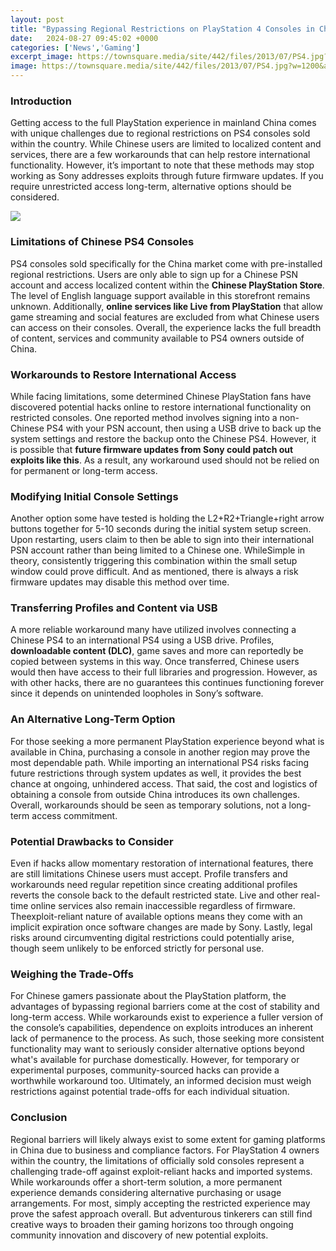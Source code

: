 ```yaml
---
layout: post
title: "Bypassing Regional Restrictions on PlayStation 4 Consoles in China"
date:   2024-08-27 09:45:02 +0000
categories: ['News','Gaming']
excerpt_image: https://townsquare.media/site/442/files/2013/07/PS4.jpg?w=1200&amp;h=0&amp;zc=1&amp;s=0&amp;a=t&amp;q=89
image: https://townsquare.media/site/442/files/2013/07/PS4.jpg?w=1200&amp;h=0&amp;zc=1&amp;s=0&amp;a=t&amp;q=89
---
```


### Introduction
Getting access to the full PlayStation experience in mainland China comes with unique challenges due to regional restrictions on PS4 consoles sold within the country. While Chinese users are limited to localized content and services, there are a few workarounds that can help restore international functionality. However, it’s important to note that these methods may stop working as Sony addresses exploits through future firmware updates. If you require unrestricted access long-term, alternative options should be considered. 

![](https://i2.cdn.turner.com/money/dam/assets/150727093756-china-video-games-00001527-1024x576.jpg)
### **Limitations of Chinese PS4 Consoles**  
PS4 consoles sold specifically for the China market come with pre-installed regional restrictions. Users are only able to sign up for a Chinese PSN account and access localized content within the **Chinese PlayStation Store**. The level of English language support available in this storefront remains unknown. Additionally, **online services like Live from PlayStation** that allow game streaming and social features are excluded from what Chinese users can access on their consoles. Overall, the experience lacks the full breadth of content, services and community available to PS4 owners outside of China.
### **Workarounds to Restore International Access**
While facing limitations, some determined Chinese PlayStation fans have discovered potential hacks online to restore international functionality on restricted consoles. One reported method involves signing into a non-Chinese PS4 with your PSN account, then using a USB drive to back up the system settings and restore the backup onto the Chinese PS4. However, it is possible that **future firmware updates from Sony could patch out exploits like this**. As a result, any workaround used should not be relied on for permanent or long-term access. 
### **Modifying Initial Console Settings**  
Another option some have tested is holding the L2+R2+Triangle+right arrow buttons together for 5-10 seconds during the initial system setup screen. Upon restarting, users claim to then be able to sign into their international PSN account rather than being limited to a Chinese one. WhileSimple in theory, consistently triggering this combination within the small setup window could prove difficult. And as mentioned, there is always a risk firmware updates may disable this method over time.
### **Transferring Profiles and Content via USB**
A more reliable workaround many have utilized involves connecting a Chinese PS4 to an international PS4 using a USB drive. Profiles, **downloadable content (DLC)**, game saves and more can reportedly be copied between systems in this way. Once transferred, Chinese users would then have access to their full libraries and progression. However, as with other hacks, there are no guarantees this continues functioning forever since it depends on unintended loopholes in Sony’s software.
### **An Alternative Long-Term Option**  
For those seeking a more permanent PlayStation experience beyond what is available in China, purchasing a console in another region may prove the most dependable path. While importing an international PS4 risks facing future restrictions through system updates as well, it provides the best chance at ongoing, unhindered access. That said, the cost and logistics of obtaining a console from outside China introduces its own challenges. Overall, workarounds should be seen as temporary solutions, not a long-term access commitment.
### **Potential Drawbacks to Consider**  
Even if hacks allow momentary restoration of international features, there are still limitations Chinese users must accept. Profile transfers and workarounds need regular repetition since creating additional profiles reverts the console back to the default restricted state. Live and other real-time online services also remain inaccessible regardless of firmware. Theexploit-reliant nature of available options means they come with an implicit expiration once software changes are made by Sony. Lastly, legal risks around circumventing digital restrictions could potentially arise, though seem unlikely to be enforced strictly for personal use.
### **Weighing the Trade-Offs**  
For Chinese gamers passionate about the PlayStation platform, the advantages of bypassing regional barriers come at the cost of stability and long-term access. While workarounds exist to experience a fuller version of the console’s capabilities, dependence on exploits introduces an inherent lack of permanence to the process. As such, those seeking more consistent functionality may want to seriously consider alternative options beyond what's available for purchase domestically. However, for temporary or experimental purposes, community-sourced hacks can provide a worthwhile workaround too. Ultimately, an informed decision must weigh restrictions against potential trade-offs for each individual situation. 
### **Conclusion**
Regional barriers will likely always exist to some extent for gaming platforms in China due to business and compliance factors. For PlayStation 4 owners within the country, the limitations of officially sold consoles represent a challenging trade-off against exploit-reliant hacks and imported systems. While workarounds offer a short-term solution, a more permanent experience demands considering alternative purchasing or usage arrangements. For most, simply accepting the restricted experience may prove the safest approach overall. But adventurous tinkerers can still find creative ways to broaden their gaming horizons too through ongoing community innovation and discovery of new potential exploits.